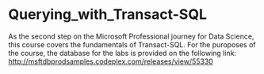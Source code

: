 # Querying_with_Transact-SQL
As the second step on the Microsoft Professional journey for Data Science, this course covers the fundamentals of Transact-SQL. For the puroposes of the course, the database for the labs is provided on the following link: http://msftdbprodsamples.codeplex.com/releases/view/55330
